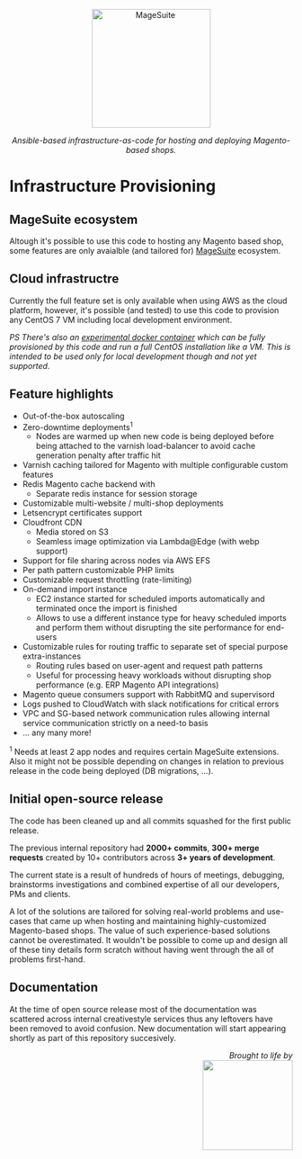 <p align="center">
  <img alt="MageSuite" width="211" src="https://avatars2.githubusercontent.com/u/56443641?s=200&v=4">
</p>

<p align="center">
  <em>Ansible-based infrastructure-as-code for hosting and deploying Magento-based shops.</em>
</p>

# Infrastructure Provisioning

## MageSuite ecosystem

Altough it's possible to use this code to hosting any Magento based shop,
some features are only avaialble (and tailored for) [MageSuite](https://magesuite.io/) ecosystem.

## Cloud infrastructre

Currently the full feature set is only available when using AWS as the cloud platform, however, 
it's possible (and tested) to use this code to provision any CentOS 7 VM including local development environment. 

_PS There's also an [experimental docker container](https://github.com/mageops/docker-centos-systemd) which can 
be fully provisioned by this code and run a full CentOS installation like a VM. This is intended to be used 
only for local development though and not yet supported_.

## Feature highlights

- Out-of-the-box autoscaling
- Zero-downtime deployments<sup>1</sup>
  - Nodes are warmed up when new code is being deployed before being attached
    to the varnish load-balancer to avoid cache generation penalty after traffic hit
- Varnish caching tailored for Magento with multiple configurable custom features
- Redis Magento cache backend with 
  - Separate redis instance for session storage 
- Customizable multi-website / multi-shop deployments
- Letsencrypt certificates support
- Cloudfront CDN
  - Media stored on S3
  - Seamless image optimization via Lambda@Edge (with webp support)
- Support for file sharing across nodes via AWS EFS
- Per path pattern customizable PHP limits
- Customizable request throttling (rate-limiting)
- On-demand import instance 
  - EC2 instance started for scheduled imports automatically and terminated
    once the import is finished
  - Allows to use a different instance type for heavy scheduled imports
    and perform them without disrupting the site performance for end-users
- Customizable rules for routing traffic to separate set of special purpose extra-instances
  - Routing rules based on user-agent and request path patterns
  - Useful for processing heavy workloads without disrupting shop performance (e.g. ERP Magento API integrations)
- Magento queue consumers support with RabbitMQ and supervisord
- Logs pushed to CloudWatch with slack notifications for critical errors
- VPC and SG-based network communication rules allowing internal service communication 
  strictly on a need-to basis
- ... any many more!

<sup>1</sup> Needs at least 2 app nodes and requires certain MageSuite extensions. Also it might not be
possible depending on changes in relation to previous release in the code being deployed (DB migrations, ...).

## Initial open-source release

The code has been cleaned up and all commits squashed for the first public release.

The previous internal repository had **2000+ commits**, **300+ merge requests** created by
10+ contributors across **3+ years of development**.

The current state is a result of hundreds of hours of meetings, debugging, brainstorms
investigations and combined expertise of all our developers, PMs and clients. 

A lot of the solutions are tailored for solving real-world problems and use-cases that came
up when hosting and maintaining highly-customized Magento-based shops. The value of such
experience-based solutions cannot be overestimated. It wouldn't be possible to come up and 
design all of these tiny details form scratch without having went through the all of problems first-hand.

## Documentation

At the time of open source release most of the documentation was scattered 
across internal creativestyle services thus any leftovers have been removed 
to avoid confusion. New documentation will start appearing shortly as part 
of this repository succesively.


<p align="right">
<em>Brought to life by</em><br/>
<a href="https://creativestyle.pl">
	<img src="https://images.squarespace-cdn.com/content/59144053ff7c509585045a38/1494845103833-S34MR8ONLUWAXOKQSM7O/CS_logo_colour.png?format=500w&content-type=image%2Fpng" width="160"/>
</a>
</p>